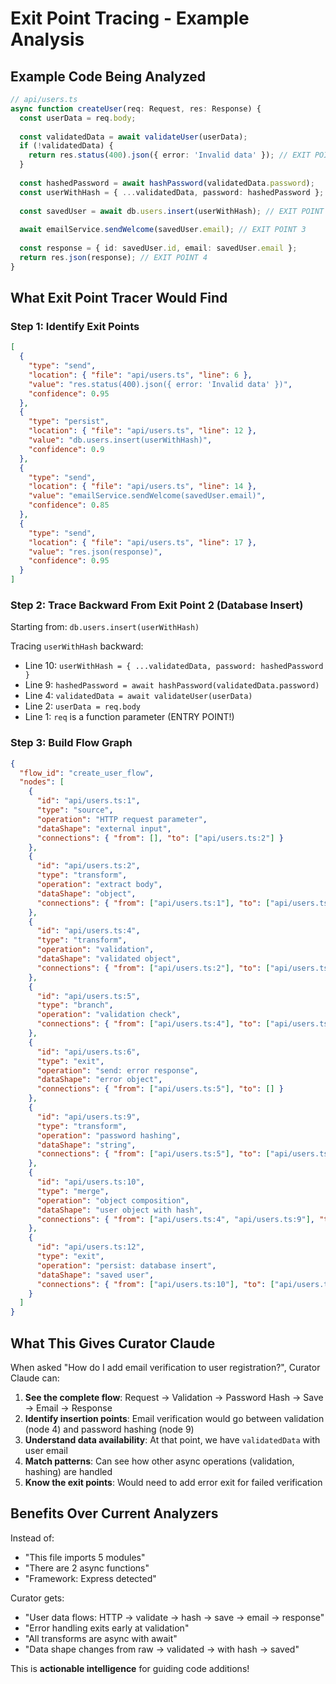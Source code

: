 # Exit Point Tracing - Example Analysis

## Example Code Being Analyzed

```typescript
// api/users.ts
async function createUser(req: Request, res: Response) {
  const userData = req.body;
  
  const validatedData = await validateUser(userData);
  if (!validatedData) {
    return res.status(400).json({ error: 'Invalid data' }); // EXIT POINT 1
  }
  
  const hashedPassword = await hashPassword(validatedData.password);
  const userWithHash = { ...validatedData, password: hashedPassword };
  
  const savedUser = await db.users.insert(userWithHash); // EXIT POINT 2
  
  await emailService.sendWelcome(savedUser.email); // EXIT POINT 3
  
  const response = { id: savedUser.id, email: savedUser.email };
  return res.json(response); // EXIT POINT 4
}
```

## What Exit Point Tracer Would Find

### Step 1: Identify Exit Points
```json
[
  {
    "type": "send",
    "location": { "file": "api/users.ts", "line": 6 },
    "value": "res.status(400).json({ error: 'Invalid data' })",
    "confidence": 0.95
  },
  {
    "type": "persist",
    "location": { "file": "api/users.ts", "line": 12 },
    "value": "db.users.insert(userWithHash)",
    "confidence": 0.9
  },
  {
    "type": "send",
    "location": { "file": "api/users.ts", "line": 14 },
    "value": "emailService.sendWelcome(savedUser.email)",
    "confidence": 0.85
  },
  {
    "type": "send",
    "location": { "file": "api/users.ts", "line": 17 },
    "value": "res.json(response)",
    "confidence": 0.95
  }
]
```

### Step 2: Trace Backward From Exit Point 2 (Database Insert)

Starting from: `db.users.insert(userWithHash)`

Tracing `userWithHash` backward:
- Line 10: `userWithHash = { ...validatedData, password: hashedPassword }`
- Line 9: `hashedPassword = await hashPassword(validatedData.password)`
- Line 4: `validatedData = await validateUser(userData)`
- Line 2: `userData = req.body`
- Line 1: `req` is a function parameter (ENTRY POINT!)

### Step 3: Build Flow Graph

```json
{
  "flow_id": "create_user_flow",
  "nodes": [
    {
      "id": "api/users.ts:1",
      "type": "source",
      "operation": "HTTP request parameter",
      "dataShape": "external input",
      "connections": { "from": [], "to": ["api/users.ts:2"] }
    },
    {
      "id": "api/users.ts:2",
      "type": "transform",
      "operation": "extract body",
      "dataShape": "object",
      "connections": { "from": ["api/users.ts:1"], "to": ["api/users.ts:4"] }
    },
    {
      "id": "api/users.ts:4",
      "type": "transform",
      "operation": "validation",
      "dataShape": "validated object",
      "connections": { "from": ["api/users.ts:2"], "to": ["api/users.ts:5", "api/users.ts:9"] }
    },
    {
      "id": "api/users.ts:5",
      "type": "branch",
      "operation": "validation check",
      "connections": { "from": ["api/users.ts:4"], "to": ["api/users.ts:6", "api/users.ts:9"] }
    },
    {
      "id": "api/users.ts:6",
      "type": "exit",
      "operation": "send: error response",
      "dataShape": "error object",
      "connections": { "from": ["api/users.ts:5"], "to": [] }
    },
    {
      "id": "api/users.ts:9",
      "type": "transform",
      "operation": "password hashing",
      "dataShape": "string",
      "connections": { "from": ["api/users.ts:5"], "to": ["api/users.ts:10"] }
    },
    {
      "id": "api/users.ts:10",
      "type": "merge",
      "operation": "object composition",
      "dataShape": "user object with hash",
      "connections": { "from": ["api/users.ts:4", "api/users.ts:9"], "to": ["api/users.ts:12"] }
    },
    {
      "id": "api/users.ts:12",
      "type": "exit",
      "operation": "persist: database insert",
      "dataShape": "saved user",
      "connections": { "from": ["api/users.ts:10"], "to": ["api/users.ts:14", "api/users.ts:16"] }
    }
  ]
}
```

## What This Gives Curator Claude

When asked "How do I add email verification to user registration?", Curator Claude can:

1. **See the complete flow**: Request → Validation → Password Hash → Save → Email → Response
2. **Identify insertion points**: Email verification would go between validation (node 4) and password hashing (node 9)
3. **Understand data availability**: At that point, we have `validatedData` with user email
4. **Match patterns**: Can see how other async operations (validation, hashing) are handled
5. **Know the exit points**: Would need to add error exit for failed verification

## Benefits Over Current Analyzers

Instead of:
- "This file imports 5 modules"
- "There are 2 async functions"
- "Framework: Express detected"

Curator gets:
- "User data flows: HTTP → validate → hash → save → email → response"
- "Error handling exits early at validation"
- "All transforms are async with await"
- "Data shape changes from raw → validated → with hash → saved"

This is **actionable intelligence** for guiding code additions!